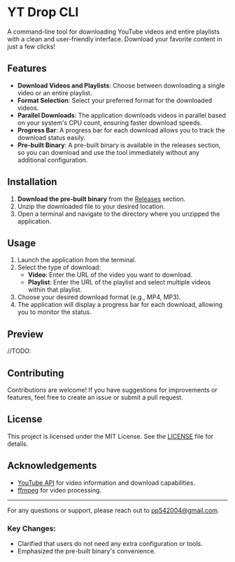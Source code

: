 
# YT Drop CLI

A command-line tool for downloading YouTube videos and entire playlists with a clean and user-friendly interface. Download your favorite content in just a few clicks!

## Features

- **Download Videos and Playlists**: Choose between downloading a single video or an entire playlist.
- **Format Selection**: Select your preferred format for the downloaded videos.
- **Parallel Downloads**: The application downloads videos in parallel based on your system's CPU count, ensuring faster download speeds.
- **Progress Bar**: A progress bar for each download allows you to track the download status easily.
- **Pre-built Binary**: A pre-built binary is available in the releases section, so you can download and use the tool immediately without any additional configuration.

## Installation

1. **Download the pre-built binary** from the [Releases](https://github.com/Parth002933v/YT-Drop/releases) section.
2. Unzip the downloaded file to your desired location.
3. Open a terminal and navigate to the directory where you unzipped the application.

## Usage

1. Launch the application from the terminal.
2. Select the type of download:
   - **Video**: Enter the URL of the video you want to download.
   - **Playlist**: Enter the URL of the playlist and select multiple videos within that playlist.
3. Choose your desired download format (e.g., MP4, MP3).
4. The application will display a progress bar for each download, allowing you to monitor the status.

## Preview
//TODO: 

## Contributing

Contributions are welcome! If you have suggestions for improvements or features, feel free to create an issue or submit a pull request.

## License

This project is licensed under the MIT License. See the [LICENSE](LICENSE) file for details.

## Acknowledgements

- [YouTube API](https://developers.google.com/youtube/v3) for video information and download capabilities.
- [ffmpeg](https://ffmpeg.org/) for video processing.

---

For any questions or support, please reach out to pp542004@gmail.com.

### Key Changes:
- Clarified that users do not need any extra configuration or tools.
- Emphasized the pre-built binary's convenience.
